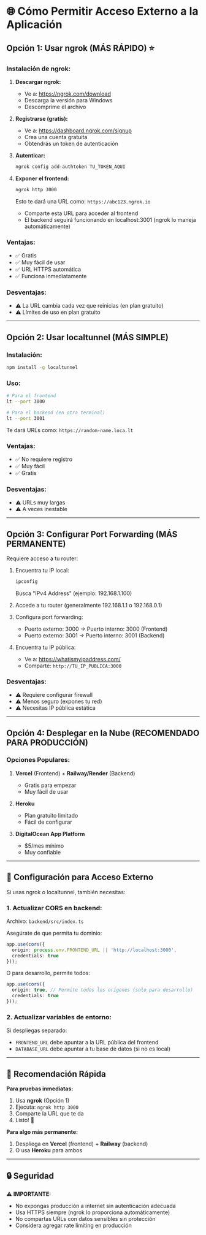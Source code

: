 # 🌐 Cómo Permitir Acceso Externo a la Aplicación

## Opción 1: Usar ngrok (MÁS RÁPIDO) ⭐

### Instalación de ngrok:

1. **Descargar ngrok:**
   - Ve a: https://ngrok.com/download
   - Descarga la versión para Windows
   - Descomprime el archivo

2. **Registrarse (gratis):**
   - Ve a: https://dashboard.ngrok.com/signup
   - Crea una cuenta gratuita
   - Obtendrás un token de autenticación

3. **Autenticar:**
   ```bash
   ngrok config add-authtoken TU_TOKEN_AQUI
   ```

4. **Exponer el frontend:**
   ```bash
   ngrok http 3000
   ```
   
   Esto te dará una URL como: `https://abc123.ngrok.io`
   - Comparte esta URL para acceder al frontend
   - El backend seguirá funcionando en localhost:3001 (ngrok lo maneja automáticamente)

### Ventajas:
- ✅ Gratis
- ✅ Muy fácil de usar
- ✅ URL HTTPS automática
- ✅ Funciona inmediatamente

### Desventajas:
- ⚠️ La URL cambia cada vez que reinicias (en plan gratuito)
- ⚠️ Límites de uso en plan gratuito

---

## Opción 2: Usar localtunnel (MÁS SIMPLE)

### Instalación:
```bash
npm install -g localtunnel
```

### Uso:
```bash
# Para el frontend
lt --port 3000

# Para el backend (en otra terminal)
lt --port 3001
```

Te dará URLs como: `https://random-name.loca.lt`

### Ventajas:
- ✅ No requiere registro
- ✅ Muy fácil
- ✅ Gratis

### Desventajas:
- ⚠️ URLs muy largas
- ⚠️ A veces inestable

---

## Opción 3: Configurar Port Forwarding (MÁS PERMANENTE)

Requiere acceso a tu router:

1. Encuentra tu IP local:
   ```bash
   ipconfig
   ```
   Busca "IPv4 Address" (ejemplo: 192.168.1.100)

2. Accede a tu router (generalmente 192.168.1.1 o 192.168.0.1)

3. Configura port forwarding:
   - Puerto externo: 3000 → Puerto interno: 3000 (Frontend)
   - Puerto externo: 3001 → Puerto interno: 3001 (Backend)

4. Encuentra tu IP pública:
   - Ve a: https://whatismyipaddress.com/
   - Comparte: `http://TU_IP_PUBLICA:3000`

### Desventajas:
- ⚠️ Requiere configurar firewall
- ⚠️ Menos seguro (expones tu red)
- ⚠️ Necesitas IP pública estática

---

## Opción 4: Desplegar en la Nube (RECOMENDADO PARA PRODUCCIÓN)

### Opciones Populares:

1. **Vercel** (Frontend) + **Railway/Render** (Backend)
   - Gratis para empezar
   - Muy fácil de usar

2. **Heroku**
   - Plan gratuito limitado
   - Fácil de configurar

3. **DigitalOcean App Platform**
   - $5/mes mínimo
   - Muy confiable

---

## 📝 Configuración para Acceso Externo

Si usas ngrok o localtunnel, también necesitas:

### 1. Actualizar CORS en backend:

Archivo: `backend/src/index.ts`

Asegúrate de que permita tu dominio:
```typescript
app.use(cors({
  origin: process.env.FRONTEND_URL || 'http://localhost:3000',
  credentials: true
}));
```

O para desarrollo, permite todos:
```typescript
app.use(cors({
  origin: true, // Permite todos los orígenes (solo para desarrollo)
  credentials: true
}));
```

### 2. Actualizar variables de entorno:

Si despliegas separado:
- `FRONTEND_URL` debe apuntar a la URL pública del frontend
- `DATABASE_URL` debe apuntar a tu base de datos (si no es local)

---

## 🚀 Recomendación Rápida

**Para pruebas inmediatas:**
1. Usa **ngrok** (Opción 1)
2. Ejecuta: `ngrok http 3000`
3. Comparte la URL que te da
4. Listo! 🎉

**Para algo más permanente:**
1. Despliega en **Vercel** (frontend) + **Railway** (backend)
2. O usa **Heroku** para ambos

---

## 🔒 Seguridad

⚠️ **IMPORTANTE:**
- No expongas producción a internet sin autenticación adecuada
- Usa HTTPS siempre (ngrok lo proporciona automáticamente)
- No compartas URLs con datos sensibles sin protección
- Considera agregar rate limiting en producción

